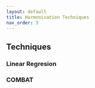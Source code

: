 ```yaml
---
layout: default
title: Harmonisation Techniques 
nav_order: 3
---
```

## Techniques
### Linear Regresion 
### COMBAT
